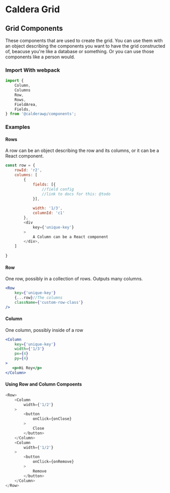 # Caldera Grid


## Grid Components
These components that are used to create the grid. You can use them with an object describing the components you want to have the grid constructed of, beacuse you're like a database or something. Or you can use those components like a person would.

### Import With webpack
```js
import {
	Column,
	Columns
	Row, 
	Rows,
	FieldArea,
	Fields,
} from '@calderawp/components';

```

### Examples
#### Rows
A row can be an object describing the row and its columns, or it can be a React component.

```js
const row = {
    rowId: 'r2',
    columns: [
        {
            fields: [{
            	//field config
            	//link to docs for this: @todo
            }],
          
            width: '1/3',
            columnId: 'c1'
        },
        <div 
            key={'unique-key'}
        >
            A Column can be a React component
        </div>,
    ]
    
}
```

#### Row
One row, possibly in a collection of rows. Outputs many columns.

```jsx
<Row
    key={'unique-key'}
    {...row}//The columns
    className={'custom-row-class'}
/>
```

#### Column
One column, possibly inside of a row
    
```jsx
<Column
    key={'unique-key'}
    width={'1/3'}
    px={4}
    py={4}
>
   <p>Hi Roy</p>
</Column>
```


#### Using Row and Column Compoents

```js
<Row>
    <Column
        width={'1/2'}
    >
        <button
            onClick={onClose}
        >
            Close
        </button>
    </Column>
    <Column
        width={'1/2'}
    >
        <button
            onClick={onRemove}
        >
            Remove
        </button>
    </Column>
</Row>
```
